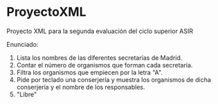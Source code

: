 # ProyectoXML
Proyecto XML para la segunda evaluación del ciclo superior ASIR

Enunciado:

1. Lista los nombres de las diferentes secretarías de Madrid.
2. Contar el número de organismos que forman cada secretaría.
3. Filtra los organismos que empiecen por la letra "A".
4. Pide por teclado una conserjería y muestra los organismos de dicha
conserjería y el nombre de los responsables.
5. "Libre"

